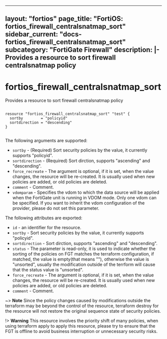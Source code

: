 
---
layout: "fortios"
page_title: "FortiOS: fortios_firewall_centralsnatmap_sort"
sidebar_current: "docs-fortios_firewall_centralsnatmap_sort"
subcategory: "FortiGate Firewall"
description: |-
  Provides a resource to sort firewall centralsnatmap policy
---

# fortios_firewall_centralsnatmap_sort
Provides a resource to sort firewall centralsnatmap policy

```hcl

resource "fortios_firewall_centralsnatmap_sort" "test" {
  sortby        = "policyid"
  sortdirection = "descending"
}
		
```

The following arguments are supported:

* `sortby` - (Required) Sort security policies by the value, it currently supports "policyid".
* `sortdirection` - (Required) Sort dirction, supports "ascending" and "descending".
* `force_recreate` - The argument is optional, if it is set, when the value changes, the resource will be re-created. It is usually used when new policies are added, or old policies are deleted.
* `comment` - Comment.
* `vdomparam` - Specifies the vdom to which the data source will be applied when the FortiGate unit is running in VDOM mode. Only one vdom can be specified. If you want to inherit the vdom configuration of the provider, please do not set this parameter.

The following attributes are exported:

* `id` - an identifier for the resource.
* `sortby` - Sort security policies by the value, it currently supports "policyid".
* `sortdirection` - Sort dirction, supports "ascending" and "descending".
* `status` - The parameter is read-only, it is used to indicate whether the sorting of the policies on FGT matches the terraform configuration, if matched, the value is empty(that means ""), otherwise the value is "unsorted", usually the modification outside of the terrform will cause that the status value is "unsorted".
* `force_recreate` - The argument is optional, if it is set, when the value changes, the resource will be re-created. It is usually used when new policies are added, or old policies are deleted.
* `comment` - Comment.


~> **Note** Since the policy changes caused by modifications outside the terraform may be beyond the control of the resource, terraform destroy for the resource will not restore the original sequence state of security policies.

!> **Warning** This resource involves the priority shift of many policies, when using terraform apply to apply this resource, please try to ensure that the FGT is offline to avoid business interruption or unnecessary security risks.


